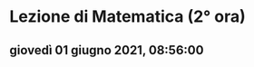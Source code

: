 # Lezione di Matematica (2° ora)

## giovedì 01 giugno 2021, 08:56:00
<!--stackedit_data:
eyJoaXN0b3J5IjpbNTI1NTg3MjczXX0=
-->